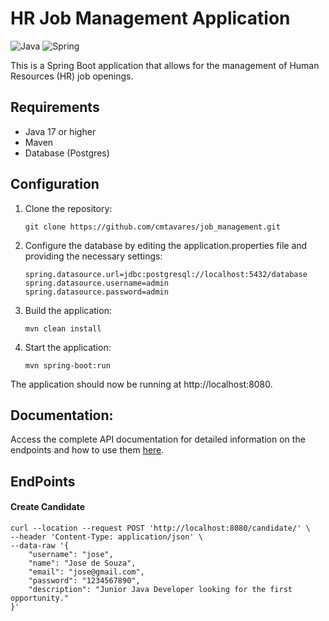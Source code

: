 # HR Job Management Application

![Java](https://img.shields.io/badge/java-%23ED8B00.svg?style=for-the-badge&logo=openjdk&logoColor=white)
![Spring](https://img.shields.io/badge/spring-%236DB33F.svg?style=for-the-badge&logo=spring&logoColor=white)

This is a Spring Boot application that allows for the management of Human Resources (HR) job openings.

## Requirements

- Java 17 or higher
- Maven
- Database (Postgres)

## Configuration

1. Clone the repository:

   ```shell
   git clone https://github.com/cmtavares/job_management.git
   ```

2. Configure the database by editing the application.properties file and providing the necessary settings:

    ```properties
    spring.datasource.url=jdbc:postgresql://localhost:5432/database
    spring.datasource.username=admin
    spring.datasource.password=admin
    ```

3. Build the application:

    ```shell
    mvn clean install
    ```

4. Start the application:

    ```shell
    mvn spring-boot:run
    ```

The application should now be running at http://localhost:8080.


## Documentation:
Access the complete API documentation for detailed information on the endpoints and how to use them <a href="https://documenter.getpostman.com/view/32463762/2sA3XV8enz">here</a>.



## EndPoints

#### Create Candidate
```shell
curl --location --request POST 'http://localhost:8080/candidate/' \
--header 'Content-Type: application/json' \
--data-raw '{
    "username": "jose",
    "name": "Jose de Souza",
    "email": "jose@gmail.com",
    "password": "1234567890",
    "description": "Junior Java Developer looking for the first opportunity."
}'
```
